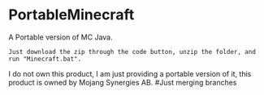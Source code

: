 # PortableMinecraft
 A Portable version of MC Java.
	
	Just download the zip through the code button, unzip the folder, and run "Minecraft.bat".
I do not own this product, I am just providing a portable version of it, this product is owned by Mojang Synergies AB.
#Just merging branches
